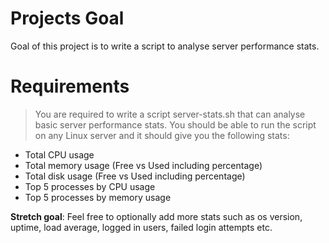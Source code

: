 # Projects Goal

Goal of this project is to write a script to analyse server performance stats.


# Requirements

>You are required to write a script server-stats.sh that can analyse basic server performance stats. You should be able to run the script on any Linux server and it should give you the following stats:

- Total CPU usage
- Total memory usage (Free vs Used including percentage)
- Total disk usage (Free vs Used including percentage)
- Top 5 processes by CPU usage
- Top 5 processes by memory usage
 

**Stretch goal**: Feel free to optionally add more stats such as os version, uptime, load average, logged in users, failed login attempts etc.